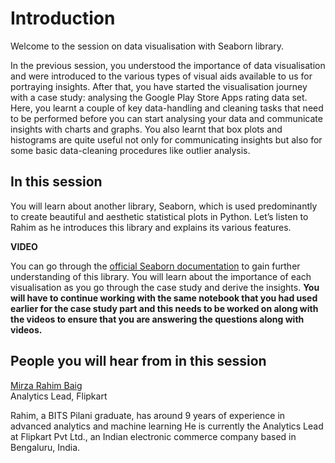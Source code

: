 # Introduction

Welcome to the session on data visualisation with Seaborn library.

In the previous session, you understood the importance of data visualisation and were introduced to the various types of visual aids available to us for portraying insights. After that, you have started the visualisation journey with a case study: analysing the Google Play Store Apps rating data set. Here, you learnt a couple of key data-handling and cleaning tasks that need to be performed before you can start analysing your data and communicate insights with charts and graphs. You also learnt that box plots and histograms are quite useful not only for communicating insights but also for some basic data-cleaning procedures like outlier analysis.

## In this session

You will learn about another library, Seaborn, which is used predominantly to create beautiful and aesthetic statistical plots in Python. Let’s listen to Rahim as he introduces this library and explains its various features.

**VIDEO**

You can go through the [official Seaborn documentation](https://seaborn.pydata.org/introduction.html) to gain further understanding of this library. You will learn about the importance of each visualisation as you go through the case study and derive the insights. **You will have to continue working with the same notebook that you had used earlier for the case study part and this needs to be worked on along with the videos to ensure that you are answering the questions along with videos.**

## People you will hear from in this session

[Mirza Rahim Baig](https://www.linkedin.com/in/rahim-baig/?originalSubdomain=in)  
Analytics Lead, Flipkart

Rahim, a BITS Pilani graduate, has around 9 years of experience in advanced analytics and machine learning He is currently the Analytics Lead at Flipkart Pvt Ltd., an Indian electronic commerce company based in Bengaluru, India.

